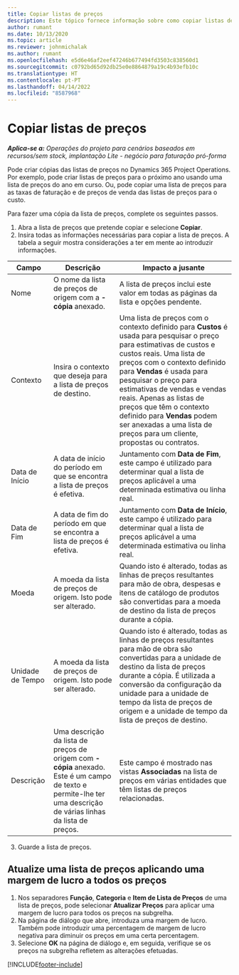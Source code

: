 ```yaml
---
title: Copiar listas de preços
description: Este tópico fornece informação sobre como copiar listas de preços no Project Operations.
author: rumant
ms.date: 10/13/2020
ms.topic: article
ms.reviewer: johnmichalak
ms.author: rumant
ms.openlocfilehash: e5d6e46af2eef47246b677494fd3503c838560d1
ms.sourcegitcommit: c0792bd65d92db25e0e8864879a19c4b93efb10c
ms.translationtype: HT
ms.contentlocale: pt-PT
ms.lasthandoff: 04/14/2022
ms.locfileid: "8587968"
---
```

# <a name="copy-price-lists"></a>Copiar listas de preços

_**Aplica-se a:** Operações do projeto para cenários baseados em recursos/sem stock, implantação Lite - negócio para faturação pró-forma_

Pode criar cópias das listas de preços no Dynamics 365 Project Operations. Por exemplo, pode criar listas de preços para o próximo ano usando uma lista de preços do ano em curso.  Ou, pode copiar uma lista de preços para as taxas de faturação e de preços de venda das listas de preços para o custo. 

Para fazer uma cópia da lista de preços, complete os seguintes passos.

1. Abra a lista de preços que pretende copiar e selecione **Copiar**.
2. Insira todas as informações necessárias para copiar a lista de preços. A tabela a seguir mostra considerações a ter em mente ao introduzir informações.

| Campo | Descrição | Impacto a jusante |
| --- | --- | --- |
| Nome | O nome da lista de preços de origem com a **-cópia** anexado. | A lista de preços inclui este valor em todas as páginas da lista e opções pendente. |
| Contexto | Insira o contexto que deseja para a lista de preços de destino. | Uma lista de preços com o contexto definido para **Custos** é usada para pesquisar o preço para estimativas de custos e custos reais. Uma lista de preços com o contexto definido para **Vendas** é usada para pesquisar o preço para estimativas de vendas e vendas reais. Apenas as listas de preços que têm o contexto definido para **Vendas** podem ser anexadas a uma lista de preços para um cliente, propostas ou contratos. |
| Data de Início | A data de início do período em que se encontra a lista de preços é efetiva. | Juntamento com **Data de Fim**, este campo é utilizado para determinar qual a lista de preços aplicável a uma determinada estimativa ou linha real. |
| Data de Fim | A data de fim do período em que se encontra a lista de preços é efetiva. | Juntamento com **Data de Início**, este campo é utilizado para determinar qual a lista de preços aplicável a uma determinada estimativa ou linha real. |
| Moeda | A moeda da lista de preços de origem. Isto pode ser alterado. | Quando isto é alterado, todas as linhas de preços resultantes para mão de obra, despesas e itens de catálogo de produtos são convertidas para a moeda de destino da lista de preços durante a cópia. |
| Unidade de Tempo | A moeda da lista de preços de origem. Isto pode ser alterado. | Quando isto é alterado, todas as linhas de preços resultantes para mão de obra são convertidas para a unidade de destino da lista de preços durante a cópia. É utilizada a conversão da configuração da unidade para a unidade de tempo da lista de preços de origem e a unidade de tempo da lista de preços de destino. |
| Descrição | Uma descrição da lista de preços de origem com **-cópia** anexado. Este é um campo de texto e permite-lhe ter uma descrição de várias linhas da lista de preços. | Este campo é mostrado nas vistas **Associadas** na lista de preços em várias entidades que têm listas de preços relacionadas. |

3. Guarde a lista de preços. 

## <a name="update-a-price-list-by-applying-a-mark-up-to-all-the-prices"></a>Atualize uma lista de preços aplicando uma margem de lucro a todos os preços

1. Nos separadores **Função**, **Categoria** e **Item de Lista de Preços** de uma lista de preços, pode selecionar **Atualizar Preços** para aplicar uma margem de lucro para todos os preços na subgrelha. 
2. Na página de diálogo que abre, introduza uma margem de lucro. Também pode introduzir uma percentagem de margem de lucro negativa para diminuir os preços em uma certa percentagem. 
3. Selecione **OK** na página de diálogo e, em seguida, verifique se os preços na subgrelha refletem as alterações efetuadas.


[!INCLUDE[footer-include](../includes/footer-banner.md)]